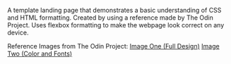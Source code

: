 A template landing page that demonstrates a basic understanding of CSS
and HTML formatting. Created by using a reference made by The Odin Project. 
Uses flexbox formatting to make the webpage look correct on any device.

Reference Images from The Odin Project: 
[Image One (Full Design)](https://cdn.statically.io/gh/TheOdinProject/curriculum/81a5d553f4073e593d23a6ab00d50eef8620796d/foundations/html_css/project/imgs/01.png)
[Image Two (Color and Fonts)](https://cdn.statically.io/gh/TheOdinProject/curriculum/81a5d553f4073e593d23a6ab00d50eef8620796d/foundations/html_css/project/imgs/02.png)